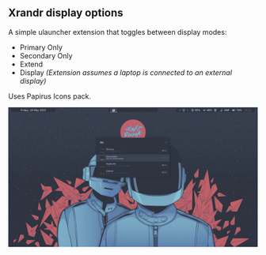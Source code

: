 ## Xrandr display options

A simple ulauncher extension that toggles between display modes:
- Primary Only
- Secondary Only
- Extend
- Display
*(Extension assumes a laptop is connected to an external display)*

Uses Papirus Icons pack.

![Image here](Screenshot.png)
